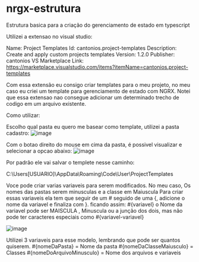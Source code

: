 # nrgx-estrutura
Estrutura basica para a criação do gerenciamento de estado em typescript

Utilizei a extensao no visual studio:

Name: Project Templates
Id: cantonios.project-templates
Description: Create and apply custom projects templates
Version: 1.2.0
Publisher: cantonios
VS Marketplace Link: https://marketplace.visualstudio.com/items?itemName=cantonios.project-templates

Com essa extensão eu consigo criar templates para o meu projeto, no meu caso eu criei um template para gerenciamento de estado com NGRX. Notei que essa extensao nao consegue adicionar um determinado trecho de codigo em um arquivo existente.

Como utilizar: 

Escolho qual pasta eu quero me basear como template, utilizei a pasta cadastro:
![image](https://github.com/crysleiferreira/nrgx-estrutura/assets/39660331/53575262-38b2-4eec-9a68-6c5c83214081)

Com o botao direito do mouse em cima da pasta, é possivel visualizar e selecionar a opcao abaixo:
![image](https://github.com/crysleiferreira/nrgx-estrutura/assets/39660331/895395b6-5a07-4a06-aa63-254bd4cb7aa0)

Por padrão ele vai salvar o templete nesse caminho:

C:\Users\[USUARIO]\AppData\Roaming\Code\User\ProjectTemplates

Voce pode criar varias variaveis para serem modificados. No meu caso, Os nomes das pastas serem minusculas e a classe em Maiuscula
Para criar essas variaveis ela tem que seguir de um # seguido de uma {, adicione o nome da variavel e finaliza com }. ficando assim:  #{variavel}
o Nome da variavel pode ser MAISCULA , Minuscula ou a junção dos dois, mas não pode ter caracteres especiais como #{variavel-variavel}

![image](https://github.com/crysleiferreira/nrgx-estrutura/assets/39660331/73ec9e5a-1d16-4cf0-9eb3-8b2f1f7b9058)

Utilizei 3 variaveis para esse modelo, lembrando que pode ser quantos quiserem.
#{nomeDaPasta}  = Nome da pasta
#{nomeDaClasseMaiusculo} = Classes
#{nomeDoArquivoMinusculo} = Nome dos arquivos e variaveis
